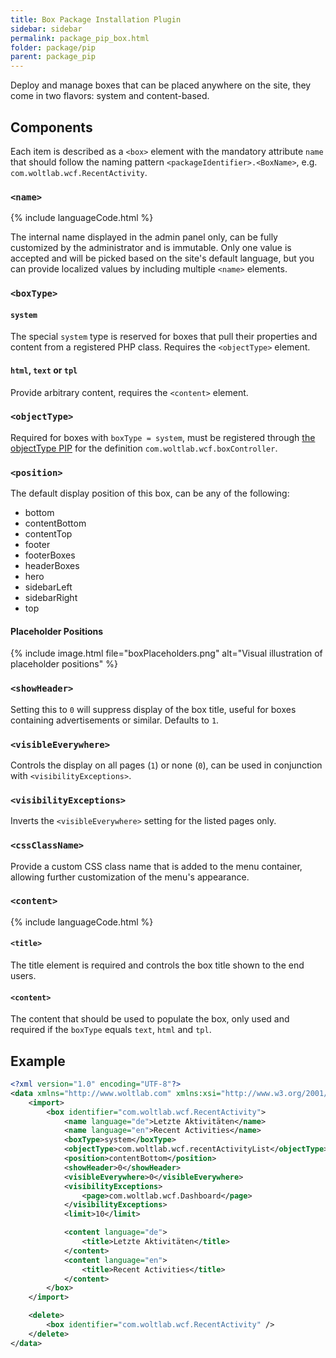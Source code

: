 ```yaml
---
title: Box Package Installation Plugin
sidebar: sidebar
permalink: package_pip_box.html
folder: package/pip
parent: package_pip
---
```


Deploy and manage boxes that can be placed anywhere on the site, they come in two flavors: system and content-based.

## Components

Each item is described as a `<box>` element with the mandatory attribute `name` that should follow the naming pattern `<packageIdentifier>.<BoxName>`, e.g. `com.woltlab.wcf.RecentActivity`.

### `<name>`

{% include languageCode.html %}

The internal name displayed in the admin panel only, can be fully customized by the administrator and is immutable. Only one value is accepted and will be picked based on the site's default language, but you can provide localized values by including multiple `<name>` elements.

### `<boxType>`

#### `system`

The special `system` type is reserved for boxes that pull their properties and content from a registered PHP class. Requires the `<objectType>` element.

#### `html`, `text` or `tpl`

Provide arbitrary content, requires the `<content>` element.

### `<objectType>`

Required for boxes with `boxType = system`, must be registered through [the objectType PIP](package_pip_object-type.html) for the definition `com.woltlab.wcf.boxController`.

### `<position>`

The default display position of this box, can be any of the following:

* bottom
* contentBottom
* contentTop
* footer
* footerBoxes
* headerBoxes
* hero
* sidebarLeft
* sidebarRight
* top

#### Placeholder Positions

{% include image.html file="boxPlaceholders.png" alt="Visual illustration of placeholder positions" %}

### `<showHeader>`

Setting this to `0` will suppress display of the box title, useful for boxes containing advertisements or similar. Defaults to `1`.

### `<visibleEverywhere>`

Controls the display on all pages (`1`) or none (`0`), can be used in conjunction with `<visibilityExceptions>`.

### `<visibilityExceptions>`

Inverts the `<visibleEverywhere>` setting for the listed pages only.

### `<cssClassName>`

Provide a custom CSS class name that is added to the menu container, allowing further customization of the menu's appearance.

### `<content>`

{% include languageCode.html %}
#### `<title>`

The title element is required and controls the box title shown to the end users.

#### `<content>`

The content that should be used to populate the box, only used and required if the `boxType` equals `text`, `html` and `tpl`.

## Example

```xml
<?xml version="1.0" encoding="UTF-8"?>
<data xmlns="http://www.woltlab.com" xmlns:xsi="http://www.w3.org/2001/XMLSchema-instance" xsi:schemaLocation="http://www.woltlab.com http://www.woltlab.com/XSD/2019/box.xsd">
    <import>
        <box identifier="com.woltlab.wcf.RecentActivity">
            <name language="de">Letzte Aktivitäten</name>
            <name language="en">Recent Activities</name>
            <boxType>system</boxType>
            <objectType>com.woltlab.wcf.recentActivityList</objectType>
            <position>contentBottom</position>
            <showHeader>0</showHeader>
            <visibleEverywhere>0</visibleEverywhere>
            <visibilityExceptions>
                <page>com.woltlab.wcf.Dashboard</page>
            </visibilityExceptions>
            <limit>10</limit>

            <content language="de">
                <title>Letzte Aktivitäten</title>
            </content>
            <content language="en">
                <title>Recent Activities</title>
            </content>
        </box>
    </import>

    <delete>
        <box identifier="com.woltlab.wcf.RecentActivity" />
    </delete>
</data>
```
